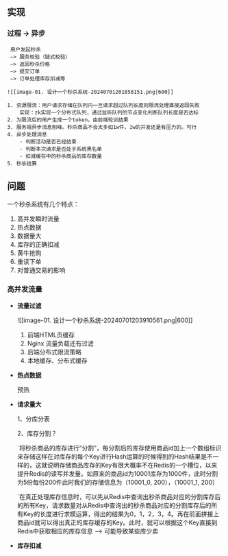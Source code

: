 ## 实现

### 过程 -> 异步

	 用户发起秒杀 
	 —> 服务校验（链式校验） 
	 —> 返回秒杀价格 
	 —> 提交订单
	 —> 订单处理库存扣减等
	 
	![[image-01. 设计一个秒杀系统-20240701201858151.png|600]]

	1. 资源限流：用户请求存储在队列内一旦请求超过队列长度则限流处理直接返回失败
	    实现：zk实现一个分布式队列，通过监听队列的节点变化判断队列长度是否达标
	2. 为限流后的用户生成一个token，由前端轮训结果
	3. 服务端异步消息削峰。秒杀商品不会太多如1w件，1w的并发还是有压力的。可行
	4. 异步处理消息
		- 判断活动是否已经结束
	    - 判断本次请求是否处于系统黑名单
	    - 扣减缓存中的秒杀商品的库存数量
	5. 秒杀结算

## 问题


一个秒杀系统有几个特点：
1.  高并发瞬时流量
2.  热点数据
3.  数据量大
4.  库存的正确扣减
5.  黄牛抢购
6.  重读下单
7.  对普通交易的影响


### 高并发流量

-  **流量过滤**

	![[image-01. 设计一个秒杀系统-20240701203910561.png|600]]
	
	1.  前端HTML页缓存
	2.  Nginx 流量负载还有过滤
	3.  后端分布式限流策略
	4.  本地缓存、分布式缓存


-  **热点数据**

	预热


-  **请求量大**

	1、分库分表
	
	2、库存分割？
	
	`将秒杀商品的库存进行“分割”，每分割后的库存使用商品id加上一个数组标识来存储这样在对库存的每个Key进行Hash运算的时候得到的Hash结果是不一样的，这就说明存储商品库存的Key有很大概率不在Redis的一个槽位，以来提升Redis的读写并发量。如原来的商品id为10001库存为1000件，此时分割为5份每份200件此时我们的存储信息为（10001_0, 200），（10001_1, 200）
	
	`在真正处理库存信息时，可以先从Redis中查询出秒杀商品对应的分割库存后的所有Key，请求数量对从Redis中查询出的秒杀商品对应的分割库存后的所有Key的长度进行求模运算，得出的结果为0，1，2，3，4。再在前面拼接上商品id就可以得出真正的库存缓存的Key。此时，就可以根据这个Key直接到Redis中获取相应的库存信息 --> 可能导致某些库少卖


-  **库存扣减**

